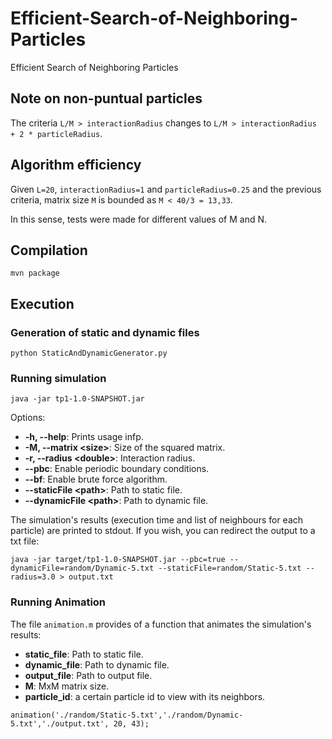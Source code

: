 # Efficient-Search-of-Neighboring-Particles
Efficient Search of Neighboring Particles

## Note on non-puntual particles

The criteria `L/M > interactionRadius` changes to `L/M > interactionRadius + 2 * particleRadius`.

## Algorithm efficiency

Given `L=20`, `interactionRadius=1` and `particleRadius=0.25` and the previous criteria,
matrix size `M` is bounded as `M < 40/3 = 13,33`.

In this sense, tests were made for different values of M and N. 

## Compilation

```
mvn package
```

## Execution
### Generation of static and dynamic files
```
python StaticAndDynamicGenerator.py
```
### Running simulation

```
java -jar tp1-1.0-SNAPSHOT.jar
```

Options:

* **-h, --help**: Prints usage infp.
* **-M, --matrix &lt;size>**: Size of the squared matrix.
* **-r, --radius &lt;double>**: Interaction radius.
* **--pbc**: Enable periodic boundary conditions.
* **--bf**: Enable brute force algorithm.
* **--staticFile &lt;path>**: Path to static file.
* **--dynamicFile &lt;path>**: Path to dynamic file.

The simulation's results (execution time and list of neighbours for each particle)
are printed to stdout. If you wish, you can redirect the output to a txt file:

```
java -jar target/tp1-1.0-SNAPSHOT.jar --pbc=true --dynamicFile=random/Dynamic-5.txt --staticFile=random/Static-5.txt --radius=3.0 > output.txt
```

### Running Animation

The file `animation.m` provides of a function that animates the simulation's results:

* **static_file**: Path to static file.
* **dynamic_file**: Path to dynamic file.
* **output_file**: Path to output file.
* **M**: MxM matrix size.
* **particle_id**: a certain particle id to view with its neighbors.

```
animation('./random/Static-5.txt','./random/Dynamic-5.txt','./output.txt', 20, 43);
```